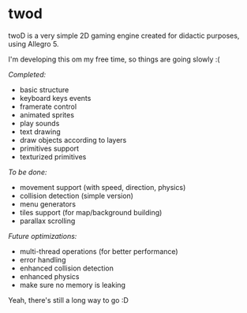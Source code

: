 twod
====

twoD is a very simple 2D gaming engine created for didactic purposes, using
Allegro 5.

I'm developing this om my free time, so things are going slowly :(

*Completed:*
- basic structure
- keyboard keys events
- framerate control
- animated sprites
- play sounds
- text drawing
- draw objects according to layers
- primitives support
- texturized primitives

*To be done:*
- movement support (with speed, direction, physics)
- collision detection (simple version)
- menu generators
- tiles support (for map/background building)
- parallax scrolling

*Future optimizations:*
- multi-thread operations (for better performance)
- error handling
- enhanced collision detection
- enhanced physics
- make sure no memory is leaking

Yeah, there's still a long way to go :D


